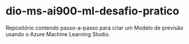 # dio-ms-ai900-ml-desafio-pratico
Repositório contendo passo-a-passo para criar um Modelo de previsão usando o Azure Machine Learning Studio.
